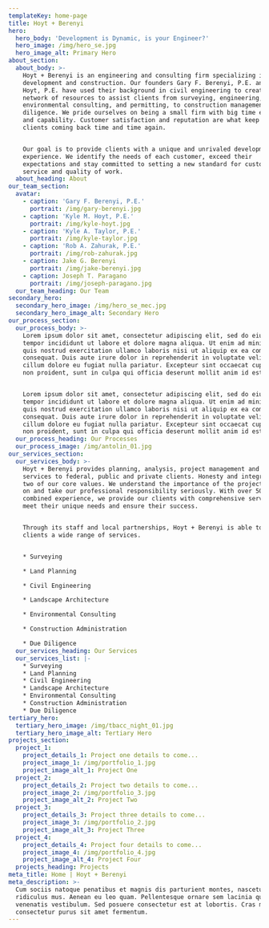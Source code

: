 ```yaml
---
templateKey: home-page
title: Hoyt + Berenyi
hero:
  hero_body: 'Development is Dynamic, is your Engineer?'
  hero_image: /img/hero_se.jpg
  hero_image_alt: Primary Hero
about_section:
  about_body: >-
    Hoyt + Berenyi is an engineering and consulting firm specializing in land
    development and construction. Our founders Gary F. Berenyi, P.E. and Kyle M.
    Hoyt, P.E. have used their background in civil engineering to create a
    network of resources to assist clients from surveying, engineering,
    environmental consulting, and permitting, to construction management and due
    diligence. We pride ourselves on being a small firm with big time experience
    and capability. Customer satisfaction and reputation are what keep our
    clients coming back time and time again.


    Our goal is to provide clients with a unique and unrivaled development
    experience. We identify the needs of each customer, exceed their
    expectations and stay committed to setting a new standard for customer
    service and quality of work.
  about_heading: About
our_team_section:
  avatar:
    - caption: 'Gary F. Berenyi, P.E.'
      portrait: /img/gary-berenyi.jpg
    - caption: 'Kyle M. Hoyt, P.E.'
      portrait: /img/kyle-hoyt.jpg
    - caption: 'Kyle A. Taylor, P.E.'
      portrait: /img/kyle-taylor.jpg
    - caption: 'Rob A. Zahurak, P.E.'
      portrait: /img/rob-zahurak.jpg
    - caption: Jake G. Berenyi
      portrait: /img/jake-berenyi.jpg
    - caption: Joseph T. Paragano
      portrait: /img/joseph-paragano.jpg
  our_team_heading: Our Team
secondary_hero:
  secondary_hero_image: /img/hero_se_mec.jpg
  secondary_hero_image_alt: Secondary Hero
our_process_section:
  our_process_body: >-
    Lorem ipsum dolor sit amet, consectetur adipiscing elit, sed do eiusmod
    tempor incididunt ut labore et dolore magna aliqua. Ut enim ad minim veniam,
    quis nostrud exercitation ullamco laboris nisi ut aliquip ex ea commodo
    consequat. Duis aute irure dolor in reprehenderit in voluptate velit esse
    cillum dolore eu fugiat nulla pariatur. Excepteur sint occaecat cupidatat
    non proident, sunt in culpa qui officia deserunt mollit anim id est laborum.


    Lorem ipsum dolor sit amet, consectetur adipiscing elit, sed do eiusmod
    tempor incididunt ut labore et dolore magna aliqua. Ut enim ad minim veniam,
    quis nostrud exercitation ullamco laboris nisi ut aliquip ex ea commodo
    consequat. Duis aute irure dolor in reprehenderit in voluptate velit esse
    cillum dolore eu fugiat nulla pariatur. Excepteur sint occaecat cupidatat
    non proident, sunt in culpa qui officia deserunt mollit anim id est laborum
  our_process_heading: Our Processes
  our_process_image: /img/antolin_01.jpg
our_services_section:
  our_services_body: >-
    Hoyt + Berenyi provides planning, analysis, project management and design
    services to federal, public and private clients. Honesty and integrity are
    two of our core values. We understand the importance of the projects we work
    on and take our professional responsibility seriously. With over 50 years of
    combined experience, we provide our clients with comprehensive services to
    meet their unique needs and ensure their success.


    Through its staff and local partnerships, Hoyt + Berenyi is able to offer
    clients a wide range of services.


    * Surveying

    * Land Planning

    * Civil Engineering

    * Landscape Architecture

    * Environmental Consulting

    * Construction Administration

    * Due Diligence
  our_services_heading: Our Services
  our_services_list: |-
    * Surveying
    * Land Planning
    * Civil Engineering
    * Landscape Architecture
    * Environmental Consulting
    * Construction Administration
    * Due Diligence
tertiary_hero:
  tertiary_hero_image: /img/tbacc_night_01.jpg
  tertiary_hero_image_alt: Tertiary Hero
projects_section:
  project_1:
    project_details_1: Project one details to come...
    project_image_1: /img/portfolio_1.jpg
    project_image_alt_1: Project One
  project_2:
    project_details_2: Project two details to come...
    project_image_2: /img/portfolio_3.jpg
    project_image_alt_2: Project Two
  project_3:
    project_details_3: Project three details to come...
    project_image_3: /img/portfolio_2.jpg
    project_image_alt_3: Project Three
  project_4:
    project_details_4: Project four details to come...
    project_image_4: /img/portfolio_4.jpg
    project_image_alt_4: Project Four
  projects_heading: Projects
meta_title: Home | Hoyt + Berenyi
meta_description: >-
  Cum sociis natoque penatibus et magnis dis parturient montes, nascetur
  ridiculus mus. Aenean eu leo quam. Pellentesque ornare sem lacinia quam
  venenatis vestibulum. Sed posuere consectetur est at lobortis. Cras mattis
  consectetur purus sit amet fermentum.
---
```


